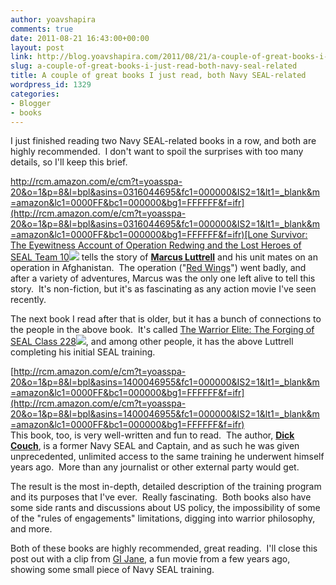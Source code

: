 ```yaml
---
author: yoavshapira
comments: true
date: 2011-08-21 16:43:00+00:00
layout: post
link: http://blog.yoavshapira.com/2011/08/21/a-couple-of-great-books-i-just-read-both-navy-seal-related/
slug: a-couple-of-great-books-i-just-read-both-navy-seal-related
title: A couple of great books I just read, both Navy SEAL-related
wordpress_id: 1329
categories:
- Blogger
- books
---
```


I just finished reading two Navy SEAL-related books in a row, and both are highly recommended.  I don't want to spoil the surprises with too many details, so I'll keep this brief.  
  
[http://rcm.amazon.com/e/cm?t=yoasspa-20&o=1&p=8&l=bpl&asins=0316044695&fc1=000000&IS2=1&lt1=_blank&m=amazon&lc1=0000FF&bc1=000000&bg1=FFFFFF&f=ifr](http://rcm.amazon.com/e/cm?t=yoasspa-20&o=1&p=8&l=bpl&asins=0316044695&fc1=000000&IS2=1&lt1=_blank&m=amazon&lc1=0000FF&bc1=000000&bg1=FFFFFF&f=ifr)[Lone Survivor: The Eyewitness Account of Operation Redwing and the Lost Heroes of SEAL Team 10](http://www.amazon.com/Lone-Survivor-Eyewitness-Account-Operation/dp/0316044695?ie=UTF8&tag=yoasspa-20&link_code=btl&camp=213689&creative=392969)![](http://www.assoc-amazon.com/e/ir?t=yoasspa-20&l=btl&camp=213689&creative=392969&o=1&a=0316044695) tells the story of **[Marcus Luttrell](http://en.wikipedia.org/wiki/Marcus_Luttrell)** and his unit mates on an operation in Afghanistan.  The operation ("[Red Wings](http://en.wikipedia.org/wiki/Operation_Red_Wings)") went badly, and after a variety of adventures, Marcus was the only one left alive to tell this story.  It's non-fiction, but it's as fascinating as any action movie I've seen recently.  
  
  
  
  
  
  
  
  
  
  
  
The next book I read after that is older, but it has a bunch of connections to the people in the above book.  It's called [The Warrior Elite: The Forging of SEAL Class 228](http://www.amazon.com/Warrior-Elite-Forging-SEAL-Class/dp/1400046955?ie=UTF8&tag=yoasspa-20&link_code=btl&camp=213689&creative=392969)![](http://www.assoc-amazon.com/e/ir?t=yoasspa-20&l=btl&camp=213689&creative=392969&o=1&a=1400046955), and among other people, it has the above Luttrell completing his initial SEAL training.  
  
[http://rcm.amazon.com/e/cm?t=yoasspa-20&o=1&p=8&l=bpl&asins=1400046955&fc1=000000&IS2=1&lt1=_blank&m=amazon&lc1=0000FF&bc1=000000&bg1=FFFFFF&f=ifr](http://rcm.amazon.com/e/cm?t=yoasspa-20&o=1&p=8&l=bpl&asins=1400046955&fc1=000000&IS2=1&lt1=_blank&m=amazon&lc1=0000FF&bc1=000000&bg1=FFFFFF&f=ifr)  
This book, too, is very well-written and fun to read.  The author, **[Dick Couch](http://en.wikipedia.org/wiki/Dick_Couch)**, is a former Navy SEAL and Captain, and as such he was given unprecedented, unlimited access to the same training he underwent himself years ago.  More than any journalist or other external party would get.  
  
The result is the most in-depth, detailed description of the training program and its purposes that I've ever.  Really fascinating.  Both books also have some side rants and discussions about US policy, the impossibility of some of the "rules of engagements" limitations, digging into warrior philosophy, and more.  
  
  
  
  
  
  
Both of these books are highly recommended, great reading.  I'll close this post out with a clip from [GI Jane](http://www.imdb.com/title/tt0119173/), a fun movie from a few years ago, showing some small piece of Navy SEAL training.  
  


  
  

